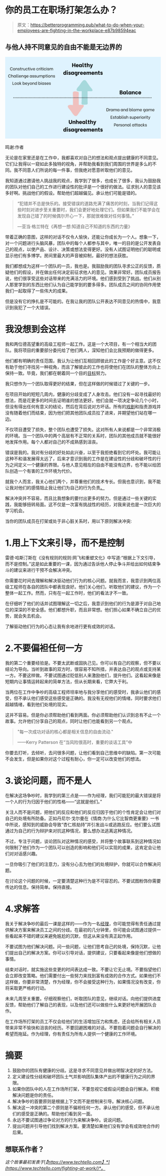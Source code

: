 # 你的员工在职场打架怎么办？

> 原文：<https://betterprogramming.pub/what-to-do-when-your-employees-are-fighting-in-the-workplace-e87b98594eac>

## 与他人持不同意见的自由不能是无边界的

![](img/d087292731af3444861e964029451b06.png)

鸣谢:作者

无论是在家里还是在工作中，我都喜欢对自己的想法和观点提出健康的不同意见。它们让我得以一窥如此多独特的视角，并帮助我看到我们周围的世界是多么的不同。我不同意人们所说的每一件事，但我绝对愿意听取他们的意见。

我知道通过邀请他人挑战我的观点，我学到了很多，也成长了很多，我认为鼓励我的团队对他们自己的工作进行建设性的批评是一个很好的做法。征求别人的意见该多好啊。挑战他们的假设。帮助他们超越偏见。承认他们可能是错的。

> “犯错并不总是快乐的。接受错误的道路充满了痛苦的时刻，当我们记得这些时刻对进步至关重要时，我们会更好地处理它们。但如果我们不能学会在发现自己错了的时候偶尔开心一下，那就很难做对任何事情。”
> 
> —亚当·格兰特在《再想一想:知道自己不知道的东西的力量》

带着正确的意图，这样的对话不仅令人愉快，还能让你成长为一个人。想象一下，对一个问题进行头脑风暴，团队中的每个人都参与其中，唯一的目的是公开发表自己的观点，以使产品、设计、决策或想法变得更好。没有人试图证明他们的聪明或显示他们有多博学。房间里最大的声音被抑制，最好的想法获胜。

我们都想成为这样一个团队的一员，我也是。我鼓励我的团队寻求公正的反馈，质疑他们的假设，并在做出任何决定前征求他人的意见。效果非常好。团队成员报告说，他们很享受这些对话带来的充满活力的环境。他们感到受到了挑战。他们从别人那里学到的东西比他们认为自己能学到的要多得多。团队成员之间的协同作用使我们一起取得了一些伟大的成果。

但是没有它的挣扎是不可能的。在我让我的团队公开表达不同意见的热情中，我意识到我犯了一个大错误。

# 我没想到会这样

我和两位德高望重的高级工程师一起工作。这是一个大项目，有一个相当大的团队。我将项目的重要部分委托给了他们两人，深知他们会比我预期的做得更多。

他们都有明确的责任范围，我认为让他们互相回顾彼此的工作是个好主意。这不仅有助于他们寻找另一种视角，而且了解彼此的工作也将使他们在团队的整体方向上保持一致。毕竟，我们都在朝着同一个目的[目标](https://www.techtello.com/goal-setting/)努力。

我只想作为一个团队取得更好的结果，但在这样做的时候错过了关键的一步。

在项目开始的短短几周内，健康的分歧变成了人身攻击。他们没有一起寻找最好的想法，而是花更多的时间去证明谁的想法更好。他们会就一项决定争论几个小时，但没有得出任何有意义的结论，然后在背后说对方坏话。所有的[戏剧](https://www.techtello.com/how-to-opt-out-of-the-drama-triangle/)和指责游戏并没有随着他们而结束，因为他们把其他团队成员拉了进来，并期望他们站在哪一边。

不仅项目遭受了损失，整个团队也遭受了损失。这对所有人来说都是一个非常消极的环境。当一个团队中的两个高层有不正常的关系时，团队的其他成员就不能很好地发挥作用。每个人都对自己的不成熟感到沮丧。

错误是我的。我对有分歧的好处如此兴奋，以至于我拒绝看到它的坏处。我可能让这种不和谐发展得太远了，后来才意识到我的工作是在建设性的分歧和破坏性的行为之间定义一个健康的界限。与他人意见相左的自由不能没有边界，也不能以给团队创造一个有害的工作环境为代价。

就我个人而言，我关心他们两个，并尊重他们的技术专长。但我也意识到，我不能让我对他们的感情阻止我让他们为自己的行为负责[。](https://www.techtello.com/building-accountability-at-work/)

解决冲突并不容易，而且比我想象的要付出更多的努力。但是通过一些关键的实践，我能够扭转局面。这不仅是一次富有挑战性的经历，对我来说也是一次巨大的学习机会。

当你的团队成员在打架或处于非心脏关系时，用以下原则解决冲突:

# 1.用上下文来引导，而不是控制

雷德·哈斯汀斯在《没有规则的规则:网飞和重塑文化》中写道:“根据上下文引导，而不是控制。”这是如此重要的一课，因为通过告诉他人停止争斗并给出如何结束争斗的建议来进行干预不会解决冲突。

你需要花时间去理解和解决驱动他们行为的核心问题。就我而言，我意识到两位高级工程师在各自的团队中都表现良好。他们关心他们，听取他们的建议，作为一个整体一起工作。然而，只有在一起工作时，他们的看法才不一致。

在仔细听了他们的话并试图理解这一切之后，我意识到他们的行为是源于对自己地位的深深的不安全感。他们都想升职，而且非常想。他们担心如果不确立自己的优势，就会失去机会。

了解驱动他们行为的心态让我有余地进行更有成效的对话。

# 2.不要偏袒任何一方

我的第二个重要经验是。不要太武断或固执己见。你可以有自己的观察，但不要以结论为导向。当听到故事的双方时，很容易不知所措，并表达自己的观点或支持某一方。不要这样做。不要试图通过贬低别人来激励他们，提升他们。这看起来像是短期内让事情运转起来的简单方法，但从长期来看，它弊大于利。

当两位在工作中争吵的高级工程师坦率地与我分享他们的感受时，我承认他们的感受，但不承认他们感受这些感受是正确的。我没有无视他们的情绪，同时要求他们超越情绪，看到他们处境的现实。

这并不容易。但是你必须帮助他们看到两面。你必须帮助他们认识到总有不止一个故事。允许他们分享自己的观点，同时让他们也能看到另一个观点。

> "每一次成功对话的核心都是相关信息的自由流动."
> 
> ——Kerry Patterson 在“当风险很高时，重要的谈话工具”中

你要去打听，去倾听，去问很多问题，让他们看到自己思维中的缺陷。第一次可能不会发生，但是如果你对这个过程有耐心，你一定可以改变他们的想法。

# 3.谈论问题，而不是人

在解决这场争吵时，我学到的第三点是——作为经理，我们可能犯的最大错误是将一个人的行为归因于他们的性格——“这就是他们。”

关注人而不是问题，把他们的反应和他们的反应归因于他们的个性肯定会让他们对自己的处境有所防备。正如丹尼尔·戈尔曼在《情商:为什么它比智商更重要》一书中所说，感知到的威胁会导致“杏仁核劫持”并引发战斗或逃跑反应。他们要么试图通过为自己的行为辩护来对抗这种情况，要么想办法逃离这种情况。

不过，专注于问题，谈论团队对这种情况的感受，并将整个故事联系到这种情况如何限制了他们作为一个团队可以创造的影响和他们可以实现的成果，这肯定会让他们对对话感兴趣。

一旦你吸引了他们的注意力，没有分心去为他们的处境辩护，你就可以合作解决问题。

在讨论这个问题的时候，一定要清楚这种行为是不可容忍的。不要试图粉饰你需要传达的信息。保持简单。保持直接。

# 4.求解答

我关于解决争吵的最后一课是这样的——作为一名[经理](https://www.techtello.com/what-type-of-manager-are-you/)，你可能觉得有责任通过提供解决方案来解决员工之间的分歧。在最初的几分钟里，你可能会试图通过提供一些看起来不错的建议来避免尴尬的沉默，但这从来没有真正起作用。

不要试图为他们解决问题。问一些问题，让他们思考自己的处境，保持沉默，让他们提出自己的解决方案。你可以引导对话，提供建议，只要看起来像是他们想做的事情。

结束对话时，就实施这些变更的时间表达成一致。不要让它无止境。不要指望他们会立即改变策略。他们需要付出一些努力来找到富有成效的合作方式。如果他们不这样做，你要非常清楚，作为经理，你不会接受这种行为，如果情况没有改变，你将采取更严格的行动。

未来几周至关重要。仔细观察他们，听取团队的意见，继续对话。向他们提供进度反馈，帮助他们了解自己的表现，以及他们还可以做些什么来更好地开展团队合作。

在工作场所打架的员工不仅会给他们的生活增加压力和焦虑，还会给所有相关人员带来非常不愉快和沮丧的经历。不要回避困难的对话。不要抱着问题会自行解决的希望而拖延。作为经理，你有责任为所有人提供一个健康的工作环境。

# 摘要

1.  鼓励你的团队有健康的分歧。这是寻求不同意见并做出明智决定的好方法。
2.  定义建设性分歧和破坏团队士气并影响团队集体产出的不健康行为之间的界限。
3.  如果你团队中的人在工作场所打架，不要忽视它或假设问题会自行解决。积极解决问题是你的责任。
4.  解决争吵的首要原则是根据上下文而不是控制来引导。解决核心问题。
5.  解决这一冲突的第二个原则是不偏袒任何一方。承认他们的感受，但不承认他们的感受是正确的。帮助他们看到另一面。
6.  永远不要试图通过争论对方的行为来解决争吵。说说问题。
7.  提出问题并引导他们找到解决方案。要清楚如果他们没有学会有成效地合作的后果。

## 想联系作者？

*这个故事最初发表于*[*【https://www.techtello.com】*](https://www.techtello.com/fighting-at-work/)*。*